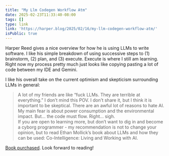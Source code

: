 ```yaml
---
title: "My Llm Codegen Workflow Atm"
date: 2025-02-23T11:33:40-08:00
tags: []
type: link 
link: 'https://harper.blog/2025/02/16/my-llm-codegen-workflow-atm/'
isPublic: true
---
```


Harper Reed gives a nice overview for how he is using LLMs to write software. I like his simple breakdown of using successive steps to (1) brainstorm, (2) plan, and (3) execute. Execute is where I still am learning. Right now my process pretty much just looks like copying pasting a lot of code between my IDE and Gemini.

I like his overall take on the current optimism and skepticism surrounding LLMs in general:

> A lot of my friends are like “fuck LLMs. They are terrible at everything.” I don’t mind this POV. I don’t share it, but I think it is important to be skeptical. There are an awful lot of reasons to hate AI. My main fear is about power consumption and the environmental impact. But… the code must flow. Right… sigh.  
> If you are open to learning more, but don’t want to dig in and become a cyborg programmer - my recommendation is not to change your opinion, but to read Ethan Mollick’s book about LLMs and how they can be used: Co-Intelligence: Living and Working with AI.

[Book purchased](https://bookshop.org/p/books/co-intelligence-living-and-working-with-ai-ethan-mollick/20812081?ean=9780593716724&next=t&digital=t). Look forward to reading!
